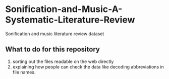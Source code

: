# Sonification-and-Music-A-Systematic-Literature-Review
Sonification and music literature review dataset

## What to do for this repository 
1. sorting out the files readable on the web directly
2. explaining how people can check the data like decoding abbreviations in file names.
